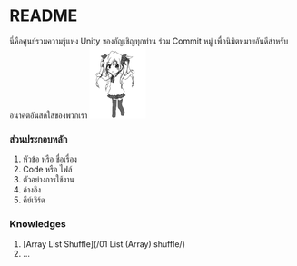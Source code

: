 # README #

นี่คือศูนย์รวมความรู้แห่ง Unity ของอัญเชิญทุกท่าน ร่วม Commit หมู่ เพื่อนิมิตหมายอันดีสำหรับอนาคตอันสดใสของพวกเรา
![Lets dance](https://raw.githubusercontent.com/indevizible/Unity-Knowledge/master/photo-75269.gif "Lets Dance")

### ส่วนประกอบหลัก
1.	หัวข้อ หรือ ชื่อเรื่อง
2.	Code หรือ ไฟล์
3.	ตัวอย่างการใช้งาน
4.	อ้างอิง
5.	คีย์เวิร์ด

### Knowledges

1.	[Array List Shuffle](/01 List (Array) shuffle/)
2.	...
